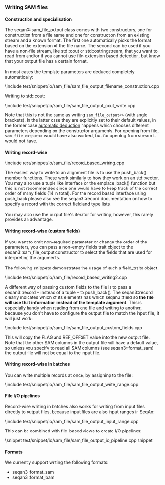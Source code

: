 ### Writing SAM files

#### Construction and specialisation

The seqan3::sam_file_output class comes with two constructors, one for construction from a file name
and one for construction from an existing stream and a known format. The first
one automatically picks the format based on the extension of the file name.
The second can be used if you have a non-file stream, like std::cout or
std::ostringstream, that you want to read from and/or if you cannot use
file-extension based detection, but know that your output file has a certain
format.
<br><br>
In most cases the template parameters are deduced completely automatically:

\include test/snippet/io/sam_file/sam_file_output_filename_construction.cpp

Writing to std::cout:

\include test/snippet/io/sam_file/sam_file_output_cout_write.cpp

Note that this is not the same as writing `sam_file_output<>`
(with angle brackets). In the latter case they are explicitly set to their
default values, in the former case
[automatic deduction](https://en.cppreference.com/w/cpp/language/class_template_argument_deduction)
happens which chooses different parameters depending on the constructor arguments.
For opening from file, `sam_file_output<>` would have also worked, but for
opening from stream it would not have.

#### Writing record-wise

\include test/snippet/io/sam_file/record_based_writing.cpp

The easiest way to write to an alignment file is to use the push_back() member functions. These
work similarly to how they work on an std::vector.
You may also use a tuple like interface or the emplace_back()
function but this is not recommended since one would have to keep track of the
correct order of many fields (14 in total). For the record based interface
using push_back please also see the seqan3::record documentation on how to specify
a record with the correct field and type lists.
<br><br>
You may also use the output file's iterator for writing, however, this rarely provides an advantage.

#### Writing record-wise (custom fields)

If you want to omit non-required parameter or
change the order of the parameters, you can pass a non-empty fields trait object to the
seqan3::sam_file_output constructor to select the fields that are used for interpreting the arguments.
<br><br>
The following snippets demonstrates the usage of such a field_traits object.

\include test/snippet/io/sam_file/record_based_writing2.cpp

A different way of passing custom fields to the file is to pass a seqan3::record – instead of a tuple – to
push_back(). The seqan3::record clearly indicates which of its elements has which seqan3::field so **the file will
use that information instead of the template argument**. This is especially handy when reading from one file and
writing to another, because you don't have to configure the output file to match the input file, it will just work:

\include test/snippet/io/sam_file/sam_file_output_custom_fields.cpp

This will copy the FLAG and REF_OFFSET value into the new output file. Note that the other SAM columns in the
output file will have a default value, so unless you specify to read all SAM columns (see seqan3::format_sam)
the output file will not be equal to the input file.

#### Writing record-wise in batches

You can write multiple records at once, by assigning to the file:

\include test/snippet/io/sam_file/sam_file_output_write_range.cpp

#### File I/O pipelines

Record-wise writing in batches also works for writing from input files directly to output files, because input
files are also input ranges in SeqAn:

\include test/snippet/io/sam_file/sam_file_output_input_range.cpp

This can be combined with file-based views to create I/O pipelines:

\snippet test/snippet/io/sam_file/sam_file_output_io_pipeline.cpp snippet

#### Formats

We currently support writing the following formats:
* seqan3::format_sam
* seqan3::format_bam
